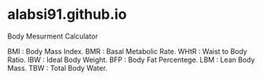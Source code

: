 # alabsi91.github.io
Body Mesurment Calculator


BMI : Body Mass Index.
BMR : Basal Metabolic Rate.
WHtR : Waist to Body Ratio.
IBW : Ideal Body Weight.
BFP : Body Fat Percentege.
LBM : Lean Body Mass.
TBW : Total Body Water.
